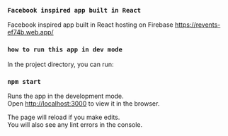 ### `Facebook inspired app built in React`

Facebook inspired app built in React hosting on Firebase https://revents-ef74b.web.app/

### `how to run this app in dev mode`

In the project directory, you can run:

### `npm start`

Runs the app in the development mode.<br />
Open [http://localhost:3000](http://localhost:3000) to view it in the browser.

The page will reload if you make edits.<br />
You will also see any lint errors in the console.

